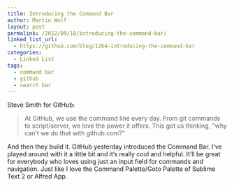 ```yaml
---
title: Introducing the Command Bar
author: Martin Wolf
layout: post
permalink: /2012/09/18/introducing-the-command-bar/
linked_list_url:
  - https://github.com/blog/1264-introducing-the-command-bar
categories:
  - Linked List
tags:
  - command bar
  - github
  - search bar
---
```

<p class="linked-list-quote-author">
  Steve Smith for GitHub:
</p>

> At GitHub, we use the command line every day. From git commands to script/server, we love the power it offers. This got us thinking, "why can&#8217;t we do that with github.com?"

And then they build it. GitHub yesterday introduced the Command Bar. I&#8217;ve played around with it a little bit and it&#8217;s really cool and helpful. It&#8217;ll be great for everybody who loves using just an input field for commands and navigation. Just like I love the Command Palette/Goto Palette of Sublime Text 2 or Alfred App.